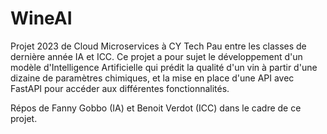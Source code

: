 # WineAI

Projet 2023 de Cloud Microservices à CY Tech Pau entre les classes de dernière année IA et ICC. Ce projet a pour sujet le développement d'un modèle d'Intelligence Artificielle qui prédit la qualité d'un vin à partir d'une dizaine de paramètres chimiques, et la mise en place d'une API avec FastAPI pour accéder aux différentes fonctionnalités.

Répos de Fanny Gobbo (IA) et Benoit Verdot (ICC) dans le cadre de ce projet.
